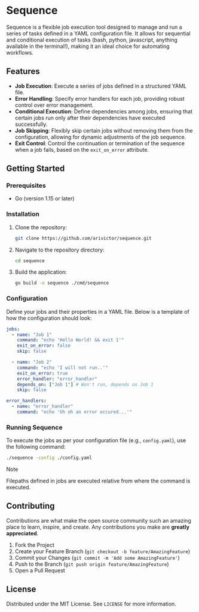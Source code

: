 # Sequence

Sequence is a flexible job execution tool designed to manage and run a series of tasks defined in a YAML configuration file. It allows for sequential and conditional execution of tasks (bash, python, javascript, anything available in the terminal!), making it an ideal choice for automating workflows.

## Features

- **Job Execution**: Execute a series of jobs defined in a structured YAML file.
- **Error Handling**: Specify error handlers for each job, providing robust control over error management.
- **Conditional Execution**: Define dependencies among jobs, ensuring that certain jobs run only after their dependencies have executed successfully.
- **Job Skipping**: Flexibly skip certain jobs without removing them from the configuration, allowing for dynamic adjustments of the job sequence.
- **Exit Control**: Control the continuation or termination of the sequence when a job fails, based on the `exit_on_error` attribute.

## Getting Started

### Prerequisites

- Go (version 1.15 or later)

### Installation

1. Clone the repository:

    ```bash
    git clone https://github.com/arivictor/sequence.git
    ```

2. Navigate to the repository directory:

    ```bash
    cd sequence
    ```

3. Build the application:

    ```bash
    go build -o sequence ./cmd/sequence
    ```

### Configuration

Define your jobs and their properties in a YAML file. Below is a template of how the configuration should look:

```yaml
jobs:
  - name: "Job 1"
    command: "echo 'Hello World! && exit 1'"
    exit_on_error: false
    skip: false

  - name: "Job 2"
    command: "echo 'I will not run..'"
    exit_on_error: true
    error_handler: "error_handler"
    depends_on: ["Job 1"] # Won't run, depends on Job 1
    skip: false

error_handlers:
  - name: "error_handler"
    command: "echo 'Uh oh an error occured...'"
```

### Running Sequence

To execute the jobs as per your configuration file (e.g., `config.yaml`), use the following command:

```bash
./sequence -config ./config.yaml
```

> [!NOTE]  
> Filepaths defined in jobs are executed relative from where the command is executed.

## Contributing

Contributions are what make the open source community such an amazing place to learn, inspire, and create. Any contributions you make are **greatly appreciated**.

1. Fork the Project
2. Create your Feature Branch (`git checkout -b feature/AmazingFeature`)
3. Commit your Changes (`git commit -m 'Add some AmazingFeature'`)
4. Push to the Branch (`git push origin feature/AmazingFeature`)
5. Open a Pull Request

## License

Distributed under the MIT License. See `LICENSE` for more information.